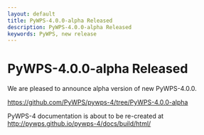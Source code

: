 ```yaml
---
layout: default
title: PyWPS-4.0.0-alpha Released
description: PyWPS-4.0.0-alpha Released
keywords: PyWPS, new release
---
```


# PyWPS-4.0.0-alpha Released

We are pleased to announce alpha version of new PyWPS-4.0.0.

<https://github.com/PyWPS/pywps-4/tree/PyWPS-4.0.0-alpha>

PyWPS-4 documentation is about to be re-created at <http://pywps.github.io/pywps-4/docs/build/html/>
